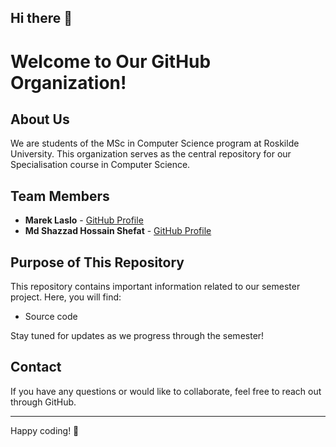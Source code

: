## Hi there 👋

# Welcome to Our GitHub Organization!

## About Us
We are students of the MSc in Computer Science program at Roskilde University. This organization serves as the central repository for our Specialisation course in Computer Science.

## Team Members
- **Marek Laslo** - [GitHub Profile](https://github.com/MarLaslo)
- **Md Shazzad Hossain Shefat** - [GitHub Profile](https://github.com/shefatruc)

## Purpose of This Repository
This repository contains important information related to our semester project. Here, you will find:
- Source code

Stay tuned for updates as we progress through the semester!

## Contact
If you have any questions or would like to collaborate, feel free to reach out through GitHub.

---
Happy coding! 🚀


